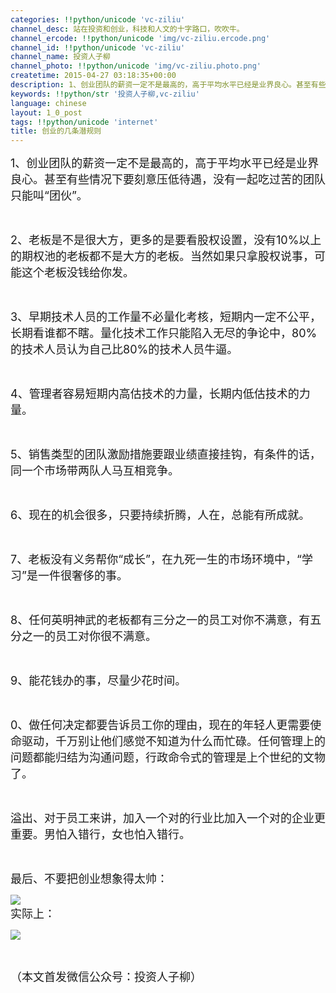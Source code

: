 ```yaml
---
categories: !!python/unicode 'vc-ziliu'
channel_desc: 站在投资和创业，科技和人文的十字路口，吹吹牛。
channel_ercode: !!python/unicode 'img/vc-ziliu.ercode.png'
channel_id: !!python/unicode 'vc-ziliu'
channel_name: 投资人子柳
channel_photo: !!python/unicode 'img/vc-ziliu.photo.png'
createtime: 2015-04-27 03:18:35+00:00
description: 1、创业团队的薪资一定不是最高的，高于平均水平已经是业界良心。甚至有些情况下要刻意压低待遇，没有一起吃过苦的
keywords: !!python/str '投资人子柳,vc-ziliu'
language: chinese
layout: 1_0_post
tags: !!python/unicode 'internet'
title: 创业的几条潜规则
---
```

<div class="rich_media_content" id="js_content">
<p>
<span style="font-size: 18px;">
          1、创业团队的薪资一定不是最高的，高于平均水平已经是业界良心。甚至有些情况下要刻意压低待遇，没有一起吃过苦的团队只能叫“团伙”。
         </span>
</p>
<p>
<br/>
</p>
<p>
<span style="font-size: 18px;">
          2、老板是不是很大方，更多的是要看股权设置，没有10%以上的期权池的老板都不是大方的老板。当然如果只拿股权说事，可能这个老板没钱给你发。
         </span>
</p>
<p>
<br/>
</p>
<p>
<span style="font-size: 18px;">
          3、早期技术人员的工作量不必量化考核，短期内一定不公平，长期看谁都不瞎。量化技术工作只能陷入无尽的争论中，80%的技术人员认为自己比80%的技术人员牛逼。
         </span>
</p>
<p>
<br/>
</p>
<p>
<span style="font-size: 18px;">
          4、管理者容易短期内高估技术的力量，长期内低估技术的力量。
         </span>
</p>
<p>
<br/>
</p>
<p>
<span style="font-size: 18px;">
          5、销售类型的团队激励措施要跟业绩直接挂钩，有条件的话，同一个市场带两队人马互相竞争。
         </span>
</p>
<p>
<br/>
</p>
<p>
<span style="font-size: 18px;">
          6、现在的机会很多，只要持续折腾，人在，总能有所成就。
         </span>
</p>
<p>
<br/>
</p>
<p>
<span style="font-size: 18px;">
          7、老板没有义务帮你“成长”，在九死一生的市场环境中，“学习”是一件很奢侈的事。
         </span>
</p>
<p>
<br/>
</p>
<p>
<span style="font-size: 18px;">
          8、任何英明神武的老板都有三分之一的员工对你不满意，有五分之一的员工对你很不满意。
         </span>
</p>
<p>
<br/>
</p>
<p>
<span style="font-size: 18px;">
          9、能花钱办的事，尽量少花时间。
         </span>
</p>
<p>
<br/>
</p>
<p>
<span style="font-size: 18px;">
          0、做任何决定都要告诉员工你的理由，现在的年轻人更需要使命驱动，千万别让他们感觉不知道为什么而忙碌。任何管理上的问题都能归结为沟通问题，行政命令式的管理是上个世纪的文物了。
         </span>
</p>
<p>
<br/>
</p>
<p>
<span style="font-size: 18px;">
          溢出、对于员工来讲，加入一个对的行业比加入一个对的企业更重要。男怕入错行，女也怕入错行。
         </span>
</p>
<p>
<br/>
</p>
<p>
<span style="font-size: 18px;">
          最后、不要把创业想象得太帅：
         </span>
</p>
<p>
<img data-ratio="0.6515748031496063" data-s="300,640" data-src="" data-type="jpeg" data-w="" src="{{ '/img/5pjrn0aic1L2q8IEfF4f2oTB2hFkDSb4Qupic91odMPMlF85SCAKAs4SNBvraR2Yr6HfwPqjTdvw51qibtib92wdJA.jpeg' | prepend: site.img | replace: '//','/' }}"/>
<br/>
<span style="font-size: 18px;">
           实际上：
          </span>
</p>
<p>
<img data-ratio="0.702755905511811" data-s="300,640" data-src="" data-type="jpeg" data-w="" src="{{ '/img/5pjrn0aic1L2q8IEfF4f2oTB2hFkDSb4QqkapgTaVWhgNqJicYADIeovosyFicvk1lmF7mEbEq0RUG4FPKuzf6nNg.jpeg' | prepend: site.img | replace: '//','/' }}"/>
<br/>
</p>
<p>
<br/>
</p>
<p>
<span style="font-size: 18px;">
          （本文首发微信公众号：投资人子柳）
         </span>
</p>
</div>